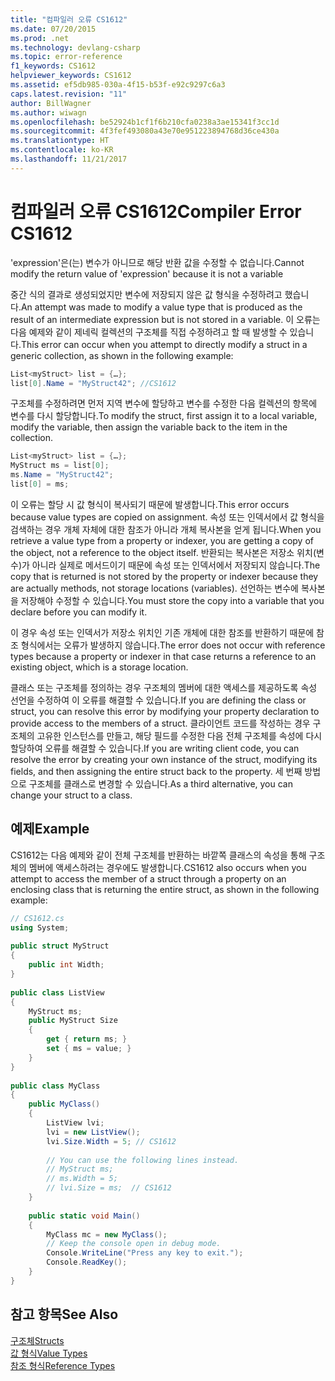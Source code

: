 ```yaml
---
title: "컴파일러 오류 CS1612"
ms.date: 07/20/2015
ms.prod: .net
ms.technology: devlang-csharp
ms.topic: error-reference
f1_keywords: CS1612
helpviewer_keywords: CS1612
ms.assetid: ef5db985-030a-4f15-b53f-e92c9297c6a3
caps.latest.revision: "11"
author: BillWagner
ms.author: wiwagn
ms.openlocfilehash: be52924b1cf1f6b210cfa0238a3ae15341f3cc1d
ms.sourcegitcommit: 4f3fef493080a43e70e951223894768d36ce430a
ms.translationtype: HT
ms.contentlocale: ko-KR
ms.lasthandoff: 11/21/2017
---
```

# <a name="compiler-error-cs1612"></a><span data-ttu-id="42b1b-102">컴파일러 오류 CS1612</span><span class="sxs-lookup"><span data-stu-id="42b1b-102">Compiler Error CS1612</span></span>
<span data-ttu-id="42b1b-103">'expression'은(는) 변수가 아니므로 해당 반환 값을 수정할 수 없습니다.</span><span class="sxs-lookup"><span data-stu-id="42b1b-103">Cannot modify the return value of 'expression' because it is not a variable</span></span>  
  
 <span data-ttu-id="42b1b-104">중간 식의 결과로 생성되었지만 변수에 저장되지 않은 값 형식을 수정하려고 했습니다.</span><span class="sxs-lookup"><span data-stu-id="42b1b-104">An attempt was made to modify a value type that is produced as the result of an intermediate expression but is not stored in a variable.</span></span> <span data-ttu-id="42b1b-105">이 오류는 다음 예제와 같이 제네릭 컬렉션의 구조체를 직접 수정하려고 할 때 발생할 수 있습니다.</span><span class="sxs-lookup"><span data-stu-id="42b1b-105">This error can occur when you attempt to directly modify a struct in a generic collection, as shown in the following example:</span></span>  
  
```csharp  
List<myStruct> list = {…};  
list[0].Name = "MyStruct42"; //CS1612  
```  
  
 <span data-ttu-id="42b1b-106">구조체를 수정하려면 먼저 지역 변수에 할당하고 변수를 수정한 다음 컬렉션의 항목에 변수를 다시 할당합니다.</span><span class="sxs-lookup"><span data-stu-id="42b1b-106">To modify the struct, first assign it to a local variable, modify the variable, then assign the variable back to the item in the collection.</span></span>  
  
```csharp  
List<myStruct> list = {…};  
MyStruct ms = list[0];  
ms.Name = "MyStruct42";  
list[0] = ms;  
```  
  
 <span data-ttu-id="42b1b-107">이 오류는 할당 시 값 형식이 복사되기 때문에 발생합니다.</span><span class="sxs-lookup"><span data-stu-id="42b1b-107">This error occurs because value types are copied on assignment.</span></span> <span data-ttu-id="42b1b-108">속성 또는 인덱서에서 값 형식을 검색하는 경우 개체 자체에 대한 참조가 아니라 개체 복사본을 얻게 됩니다.</span><span class="sxs-lookup"><span data-stu-id="42b1b-108">When you retrieve a value type from a property or indexer, you are getting a copy of the object, not a reference to the object itself.</span></span> <span data-ttu-id="42b1b-109">반환되는 복사본은 저장소 위치(변수)가 아니라 실제로 메서드이기 때문에 속성 또는 인덱서에서 저장되지 않습니다.</span><span class="sxs-lookup"><span data-stu-id="42b1b-109">The copy that is returned is not stored by the property or indexer because they are actually methods, not storage locations (variables).</span></span> <span data-ttu-id="42b1b-110">선언하는 변수에 복사본을 저장해야 수정할 수 있습니다.</span><span class="sxs-lookup"><span data-stu-id="42b1b-110">You must store the copy into a variable that you declare before you can modify it.</span></span>  
  
 <span data-ttu-id="42b1b-111">이 경우 속성 또는 인덱서가 저장소 위치인 기존 개체에 대한 참조를 반환하기 때문에 참조 형식에서는 오류가 발생하지 않습니다.</span><span class="sxs-lookup"><span data-stu-id="42b1b-111">The error does not occur with reference types because a property or indexer in that case returns a reference to an existing object, which is a storage location.</span></span>  
  
 <span data-ttu-id="42b1b-112">클래스 또는 구조체를 정의하는 경우 구조체의 멤버에 대한 액세스를 제공하도록 속성 선언을 수정하여 이 오류를 해결할 수 있습니다.</span><span class="sxs-lookup"><span data-stu-id="42b1b-112">If you are defining the class or struct, you can resolve this error by modifying your property declaration to provide access to the members of a struct.</span></span> <span data-ttu-id="42b1b-113">클라이언트 코드를 작성하는 경우 구조체의 고유한 인스턴스를 만들고, 해당 필드를 수정한 다음 전체 구조체를 속성에 다시 할당하여 오류를 해결할 수 있습니다.</span><span class="sxs-lookup"><span data-stu-id="42b1b-113">If you are writing client code, you can resolve the error by creating your own instance of the struct, modifying its fields, and then assigning the entire struct back to the property.</span></span> <span data-ttu-id="42b1b-114">세 번째 방법으로 구조체를 클래스로 변경할 수 있습니다.</span><span class="sxs-lookup"><span data-stu-id="42b1b-114">As a third alternative, you can change your struct to a class.</span></span>  
  
## <a name="example"></a><span data-ttu-id="42b1b-115">예제</span><span class="sxs-lookup"><span data-stu-id="42b1b-115">Example</span></span>  
 <span data-ttu-id="42b1b-116">CS1612는 다음 예제와 같이 전체 구조체를 반환하는 바깥쪽 클래스의 속성을 통해 구조체의 멤버에 액세스하려는 경우에도 발생합니다.</span><span class="sxs-lookup"><span data-stu-id="42b1b-116">CS1612 also occurs when you attempt to access the member of a struct through a property on an enclosing class that is returning the entire struct, as shown in the following example:</span></span>  
  
```csharp  
// CS1612.cs  
using System;  
  
public struct MyStruct  
{  
    public int Width;  
}  
  
public class ListView  
{  
    MyStruct ms;  
    public MyStruct Size  
    {  
        get { return ms; }  
        set { ms = value; }  
    }  
}  
  
public class MyClass  
{  
    public MyClass()  
    {  
        ListView lvi;  
        lvi = new ListView();  
        lvi.Size.Width = 5; // CS1612  
  
        // You can use the following lines instead.  
        // MyStruct ms;  
        // ms.Width = 5;  
        // lvi.Size = ms;  // CS1612  
    }  
  
    public static void Main()   
    {  
        MyClass mc = new MyClass();  
        // Keep the console open in debug mode.  
        Console.WriteLine("Press any key to exit.");  
        Console.ReadKey();     
    }  
}  
```  
  
## <a name="see-also"></a><span data-ttu-id="42b1b-117">참고 항목</span><span class="sxs-lookup"><span data-stu-id="42b1b-117">See Also</span></span>  
 [<span data-ttu-id="42b1b-118">구조체</span><span class="sxs-lookup"><span data-stu-id="42b1b-118">Structs</span></span>](../../../csharp/programming-guide/classes-and-structs/structs.md)  
 [<span data-ttu-id="42b1b-119">값 형식</span><span class="sxs-lookup"><span data-stu-id="42b1b-119">Value Types</span></span>](../../../csharp/language-reference/keywords/value-types.md)  
 [<span data-ttu-id="42b1b-120">참조 형식</span><span class="sxs-lookup"><span data-stu-id="42b1b-120">Reference Types</span></span>](../../../csharp/language-reference/keywords/reference-types.md)
